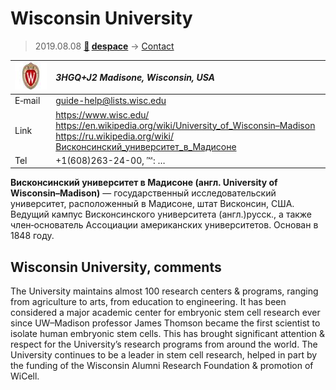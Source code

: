 # Wisconsin University
> 2019.08.08 **[🚀](../index/index.md) [despace](index.md)** → [Contact](contact.md)

|[![](f/contact/w/wisconsin_univ_logo1_thumb.jpg)](f/contact/w/wisconsin_univ_logo1.png)|*3HGQ+J2 Madisone, Wisconsin, USA*|
|:--|:--|
|E‑mail| <guide-help@lists.wisc.edu> |
|Link| <https://www.wisc.edu/><br> <https://en.wikipedia.org/wiki/University_of_Wisconsin–Madison><br> <https://ru.wikipedia.org/wiki/Висконсинский_университет_в_Мадисоне> |
|Tel| +1(608)263-24-00, ℻: … |

**Висконсинский университет в Мадисоне (англ. University of Wisconsin–Madison)** — государственный исследовательский университет, расположенный в Мадисоне, штат Висконсин, США. Ведущий кампус Висконсинского университета (англ.)русск., а также член‑основатель Ассоциации американских университетов. Основан в 1848 году.


<p style="page-break-after:always"> </p>

## Wisconsin University, comments

The University maintains almost 100 research centers & programs, ranging from agriculture to arts, from education to engineering. It has been considered a major academic center for embryonic stem cell research ever since UW–Madison professor James Thomson became the first scientist to isolate human embryonic stem cells. This has brought significant attention & respect for the University’s research programs from around the world. The University continues to be a leader in stem cell research, helped in part by the funding of the Wisconsin Alumni Research Foundation & promotion of WiCell.
